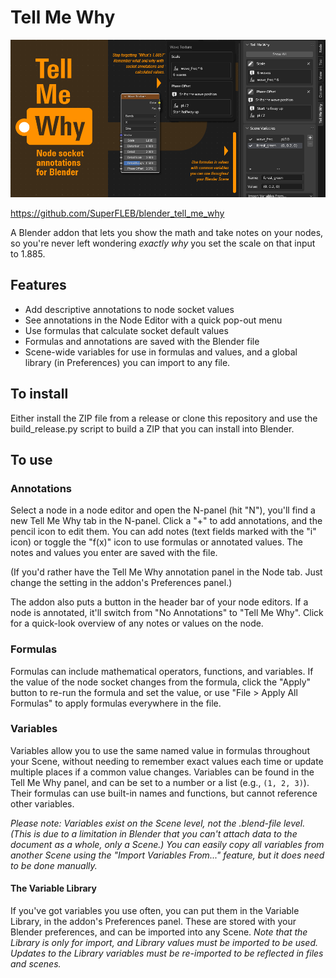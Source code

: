 # Tell Me Why

![Tell Me Why: Node Annotations for Blender](doc_support/tmy_banner.png)

https://github.com/SuperFLEB/blender_tell_me_why

A Blender addon that lets you show the math and take notes on your nodes, so you're never left wondering _exactly why_
you set the scale on that input to 1.885.

## Features

* Add descriptive annotations to node socket values
* See annotations in the Node Editor with a quick pop-out menu
* Use formulas that calculate socket default values
* Formulas and annotations are saved with the Blender file
* Scene-wide variables for use in formulas and values, and a global library (in Preferences) you can import to any file.


## To install

Either install the ZIP file from a release or clone this repository and use the build_release.py script to build a ZIP
that you can install into Blender.

## To use

### Annotations

Select a node in a node editor and open the N-panel (hit "N"), you'll find a new Tell Me Why tab in the N-panel.
Click a "+" to add annotations, and the pencil icon to edit them. You can add notes (text fields marked with the
"i" icon) or toggle the "f(x)" icon to use formulas or annotated values. The notes and values you enter are saved with
the file.

(If you'd rather have the Tell Me Why annotation panel in the Node tab. Just change the setting in the addon's
Preferences panel.) 

The addon also puts a button in the header bar of your node editors. If a node is annotated, it'll switch from
"No Annotations" to "Tell Me Why". Click for a quick-look overview of any notes or values on the node.

### Formulas

Formulas can include mathematical operators, functions, and variables. If the value of the node socket changes from
the formula, click the "Apply" button to re-run the formula and set the value, or use "File > Apply All Formulas" to
apply formulas everywhere in the file.

### Variables

Variables allow you to use the same named value in formulas throughout your Scene, without needing to remember exact
values each time or update multiple places if a common value changes. Variables can be found in the Tell Me Why panel,
and can be set to a number or a list (e.g., `(1, 2, 3)`). Their formulas can use built-in names and functions, but
cannot reference other variables.

*Please note: Variables exist on the Scene level, not the .blend-file level. (This is due to a limitation
in Blender that you can't attach data to the document as a whole, only a Scene.) You can easily copy all variables from
another Scene using the "Import Variables From..." feature, but it does need to be done manually.*

#### The Variable Library

If you've got variables you use often, you can put them in the Variable Library, in the addon's Preferences panel. These
are stored with your Blender preferences, and can be imported into any Scene. *Note that the Library is only for import,
and Library values must be imported to be used. Updates to the Library variables must be re-imported to be reflected in
files and scenes.*